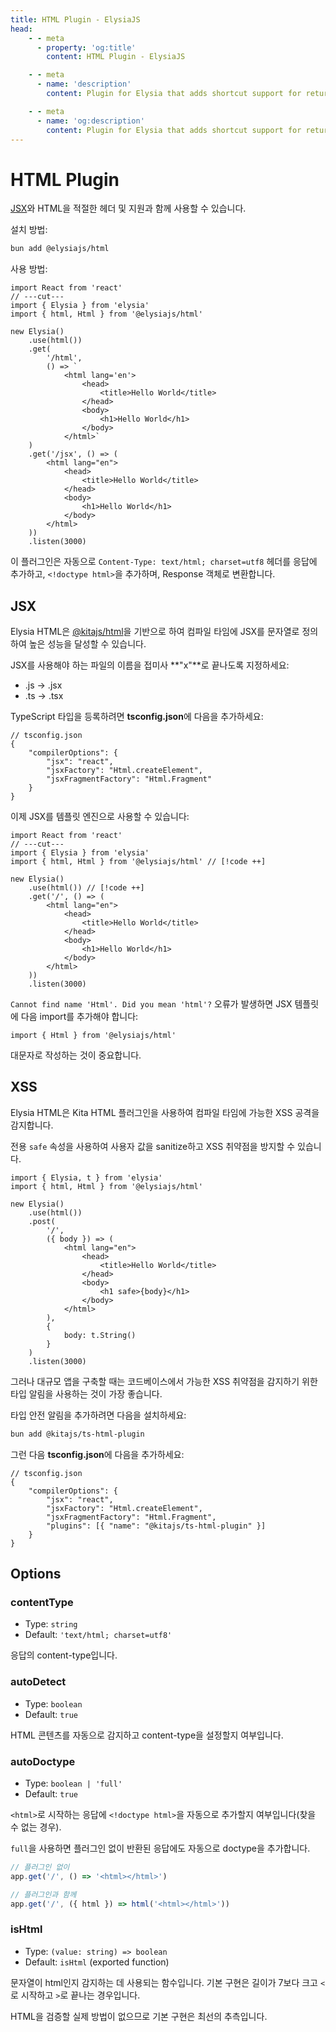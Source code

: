 ```yaml
---
title: HTML Plugin - ElysiaJS
head:
    - - meta
      - property: 'og:title'
        content: HTML Plugin - ElysiaJS

    - - meta
      - name: 'description'
        content: Plugin for Elysia that adds shortcut support for returning HTML in the Elysia server. Start by installing the plugin with "bun add @elysiajs/html".

    - - meta
      - name: 'og:description'
        content: Plugin for Elysia that adds shortcut support for returning HTML in the Elysia server. Start by installing the plugin with "bun add @elysiajs/html".
---
```


# HTML Plugin

[JSX](#jsx)와 HTML을 적절한 헤더 및 지원과 함께 사용할 수 있습니다.

설치 방법:

```bash
bun add @elysiajs/html
```

사용 방법:

```tsx twoslash
import React from 'react'
// ---cut---
import { Elysia } from 'elysia'
import { html, Html } from '@elysiajs/html'

new Elysia()
	.use(html())
	.get(
		'/html',
		() => `
            <html lang='en'>
                <head>
                    <title>Hello World</title>
                </head>
                <body>
                    <h1>Hello World</h1>
                </body>
            </html>`
	)
	.get('/jsx', () => (
		<html lang="en">
			<head>
				<title>Hello World</title>
			</head>
			<body>
				<h1>Hello World</h1>
			</body>
		</html>
	))
	.listen(3000)
```

이 플러그인은 자동으로 `Content-Type: text/html; charset=utf8` 헤더를 응답에 추가하고, `<!doctype html>`을 추가하며, Response 객체로 변환합니다.

## JSX

Elysia HTML은 [@kitajs/html](https://github.com/kitajs/html)을 기반으로 하여 컴파일 타임에 JSX를 문자열로 정의하여 높은 성능을 달성할 수 있습니다.

JSX를 사용해야 하는 파일의 이름을 접미사 **"x"**로 끝나도록 지정하세요:

- .js -> .jsx
- .ts -> .tsx

TypeScript 타입을 등록하려면 **tsconfig.json**에 다음을 추가하세요:

```jsonc
// tsconfig.json
{
	"compilerOptions": {
		"jsx": "react",
		"jsxFactory": "Html.createElement",
		"jsxFragmentFactory": "Html.Fragment"
	}
}
```

이제 JSX를 템플릿 엔진으로 사용할 수 있습니다:

```tsx twoslash
import React from 'react'
// ---cut---
import { Elysia } from 'elysia'
import { html, Html } from '@elysiajs/html' // [!code ++]

new Elysia()
	.use(html()) // [!code ++]
	.get('/', () => (
		<html lang="en">
			<head>
				<title>Hello World</title>
			</head>
			<body>
				<h1>Hello World</h1>
			</body>
		</html>
	))
	.listen(3000)
```

`Cannot find name 'Html'. Did you mean 'html'?` 오류가 발생하면 JSX 템플릿에 다음 import를 추가해야 합니다:

```tsx
import { Html } from '@elysiajs/html'
```

대문자로 작성하는 것이 중요합니다.

## XSS

Elysia HTML은 Kita HTML 플러그인을 사용하여 컴파일 타임에 가능한 XSS 공격을 감지합니다.

전용 `safe` 속성을 사용하여 사용자 값을 sanitize하고 XSS 취약점을 방지할 수 있습니다.

```tsx
import { Elysia, t } from 'elysia'
import { html, Html } from '@elysiajs/html'

new Elysia()
	.use(html())
	.post(
		'/',
		({ body }) => (
			<html lang="en">
				<head>
					<title>Hello World</title>
				</head>
				<body>
					<h1 safe>{body}</h1>
				</body>
			</html>
		),
		{
			body: t.String()
		}
	)
	.listen(3000)
```

그러나 대규모 앱을 구축할 때는 코드베이스에서 가능한 XSS 취약점을 감지하기 위한 타입 알림을 사용하는 것이 가장 좋습니다.

타입 안전 알림을 추가하려면 다음을 설치하세요:

```sh
bun add @kitajs/ts-html-plugin
```

그런 다음 **tsconfig.json**에 다음을 추가하세요:

```jsonc
// tsconfig.json
{
	"compilerOptions": {
		"jsx": "react",
		"jsxFactory": "Html.createElement",
		"jsxFragmentFactory": "Html.Fragment",
		"plugins": [{ "name": "@kitajs/ts-html-plugin" }]
	}
}
```

## Options

### contentType

- Type: `string`
- Default: `'text/html; charset=utf8'`

응답의 content-type입니다.

### autoDetect

- Type: `boolean`
- Default: `true`

HTML 콘텐츠를 자동으로 감지하고 content-type을 설정할지 여부입니다.

### autoDoctype

- Type: `boolean | 'full'`
- Default: `true`

`<html>`로 시작하는 응답에 `<!doctype html>`을 자동으로 추가할지 여부입니다(찾을 수 없는 경우).

`full`을 사용하면 플러그인 없이 반환된 응답에도 자동으로 doctype을 추가합니다.

```ts
// 플러그인 없이
app.get('/', () => '<html></html>')

// 플러그인과 함께
app.get('/', ({ html }) => html('<html></html>'))
```

### isHtml

- Type: `(value: string) => boolean`
- Default: `isHtml` (exported function)

문자열이 html인지 감지하는 데 사용되는 함수입니다. 기본 구현은 길이가 7보다 크고 `<`로 시작하고 `>`로 끝나는 경우입니다.

HTML을 검증할 실제 방법이 없으므로 기본 구현은 최선의 추측입니다.
